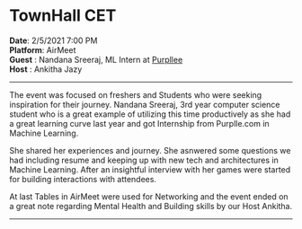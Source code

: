 # TownHall CET
**Date**: 2/5/2021 7:00 PM \
**Platform**: AirMeet \
**Guest** : Nandana Sreeraj, ML Intern at [Purpllee](https://www.purplle.com/) \
**Host** : Ankitha Jazy 

-----

The event was focused on freshers and Students who were seeking inspiration for their journey. Nandana Sreeraj, 3rd year computer science student who is a great example of utilizing this time productively as she had a great learning curve last year and got Internship from Purplle.com in Machine Learning. 

She shared her experiences and journey. She asnwered some questions we had including resume and keeping up with new tech and architectures in Machine Learning. After an insightful interview with her games were started for building interactions with attendees. 

At last Tables in AirMeet were used for Networking and the event ended on a great note regarding Mental Health and Building skills by our Host Ankitha.

-----
